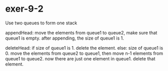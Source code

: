 # exer-9-2
Use two queues to form one stack

appendHead:
	move the elements from queue1 to queue2, make sure that queue1 is empty.
	after appending, the size of queue1 is 1.

deleteHead:
	if size of queue1 is 1.
		delete the element.
	else: size of queue1 is 0.
		move the elements from queue2 to queue1, then move n-1 elements from queue1 to queue2. 
		now there are just one element in queue1.
		delete that element.
